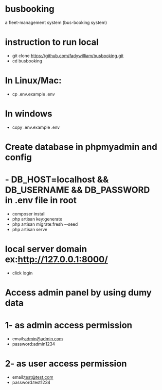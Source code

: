 # busbooking
a fleet-management system (bus-booking system)
# instruction to run local
- git clone https://github.com/fadywilliam/busbooking.git
- cd busbooking
# In Linux/Mac:
- cp .env.example .env
# In windows
- copy .env.example .env
# Create database in phpmyadmin and config 
# - DB_HOST=localhost && DB_USERNAME && DB_PASSWORD in .env file in root
- composer install
- php artisan key:generate
- php artisan migrate:fresh --seed
- php artisan serve
# local server domain ex:http://127.0.0.1:8000/
- click login
# Access admin panel by using dumy data
# 1- as admin access permission
- email:admin@admin.com
- password:admin1234
# 2- as user access permission
- email:test@test.com
- password:test1234
